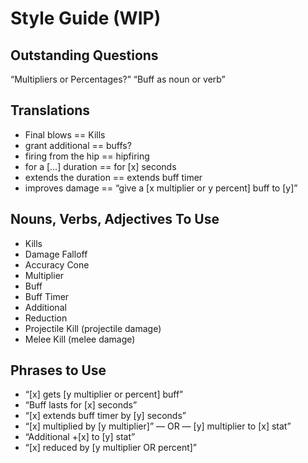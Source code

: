 # Style Guide (WIP)
## Outstanding Questions
“Multipliers or Percentages?”
“Buff as noun or verb”

## Translations
* Final blows == Kills
* grant additional == buffs?
* firing from the hip == hipfiring
* for a […] duration == for [x] seconds
* extends the duration == extends buff timer
* improves damage ==  “give a [x multiplier or y percent] buff to [y]”

## Nouns, Verbs, Adjectives To Use
* Kills
* Damage Falloff
* Accuracy Cone
* Multiplier
* Buff
* Buff Timer
* Additional
* Reduction
* Projectile Kill (projectile damage)
* Melee Kill (melee damage)

## Phrases to Use
* “[x] gets [y multiplier or percent] buff”
* “Buff lasts for [x] seconds”
* “[x] extends buff timer by [y] seconds”
* “[x] multiplied by [y multiplier]”  — OR — [y] multiplier to [x] stat”
* “Additional +[x] to [y] stat”
* “[x] reduced by [y multiplier OR percent]”
